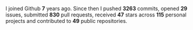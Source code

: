 
I joined Github **7** years ago. Since then I pushed **3263** commits, opened **29** issues, submitted **830** pull requests, received **47** stars across **115** personal projects and contributed to **49** public repositories.
